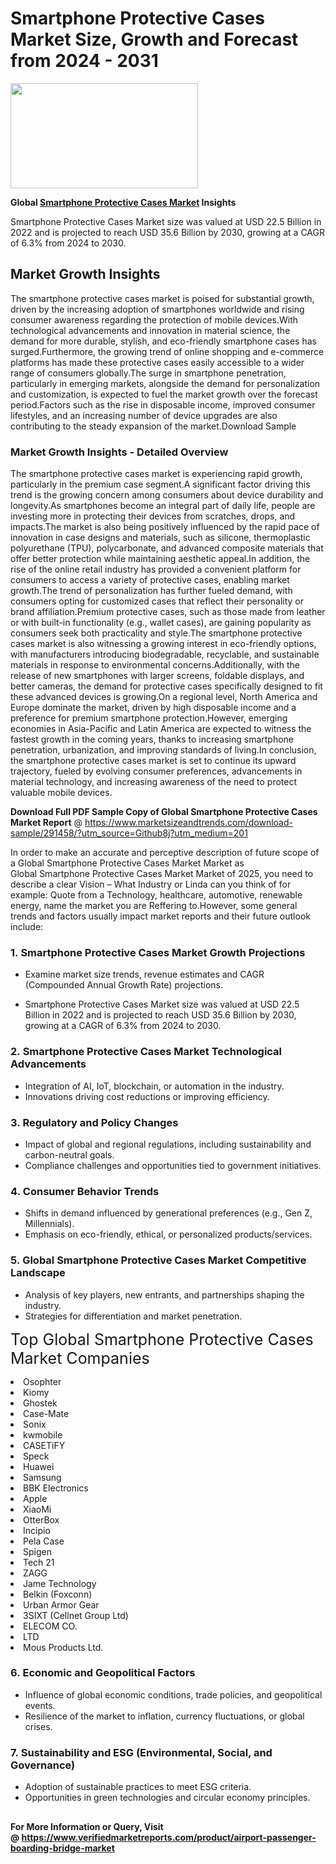 <H1>Smartphone Protective Cases Market Size, Growth and Forecast from 2024 - 2031</H1><img class="aligncenter size-medium wp-image-584254" src="https://thirdeyenews.in/wp-content/uploads/2024/09/Global-Market-Research-300x168.jpeg" alt="" width="300" height="168" /><p><strong>Global&nbsp;<a href="https://www.marketsizeandtrends.com/download-sample/291458/?utm_source=Github8j?utm_medium=201">Smartphone Protective Cases Market</a> Insights</strong></p><p>Smartphone Protective Cases Market size was valued at USD 22.5 Billion in 2022 and is projected to reach USD 35.6 Billion by 2030, growing at a CAGR of 6.3% from 2024 to 2030.</p><p><h2>Market Growth Insights</h2> The smartphone protective cases market is poised for substantial growth, driven by the increasing adoption of smartphones worldwide and rising consumer awareness regarding the protection of mobile devices.With technological advancements and innovation in material science, the demand for more durable, stylish, and eco-friendly smartphone cases has surged.Furthermore, the growing trend of online shopping and e-commerce platforms has made these protective cases easily accessible to a wider range of consumers globally.The surge in smartphone penetration, particularly in emerging markets, alongside the demand for personalization and customization, is expected to fuel the market growth over the forecast period.Factors such as the rise in disposable income, improved consumer lifestyles, and an increasing number of device upgrades are also contributing to the steady expansion of the market.Download Sample <h3>Market Growth Insights - Detailed Overview</h3> The smartphone protective cases market is experiencing rapid growth, particularly in the premium case segment.A significant factor driving this trend is the growing concern among consumers about device durability and longevity.As smartphones become an integral part of daily life, people are investing more in protecting their devices from scratches, drops, and impacts.The market is also being positively influenced by the rapid pace of innovation in case designs and materials, such as silicone, thermoplastic polyurethane (TPU), polycarbonate, and advanced composite materials that offer better protection while maintaining aesthetic appeal.In addition, the rise of the online retail industry has provided a convenient platform for consumers to access a variety of protective cases, enabling market growth.The trend of personalization has further fueled demand, with consumers opting for customized cases that reflect their personality or brand affiliation.Premium protective cases, such as those made from leather or with built-in functionality (e.g., wallet cases), are gaining popularity as consumers seek both practicality and style.The smartphone protective cases market is also witnessing a growing interest in eco-friendly options, with manufacturers introducing biodegradable, recyclable, and sustainable materials in response to environmental concerns.Additionally, with the release of new smartphones with larger screens, foldable displays, and better cameras, the demand for protective cases specifically designed to fit these advanced devices is growing.On a regional level, North America and Europe dominate the market, driven by high disposable income and a preference for premium smartphone protection.However, emerging economies in Asia-Pacific and Latin America are expected to witness the fastest growth in the coming years, thanks to increasing smartphone penetration, urbanization, and improving standards of living.In conclusion, the smartphone protective cases market is set to continue its upward trajectory, fueled by evolving consumer preferences, advancements in material technology, and increasing awareness of the need to protect valuable mobile devices.</p><p><span class=""><strong>Download Full PDF Sample Copy of Global Smartphone Protective Cases Market Report</strong> @ <a href="https://www.marketsizeandtrends.com/download-sample/291458/?utm_source=Github8j?utm_medium=201" target="_blank">https://www.marketsizeandtrends.com/download-sample/291458/?utm_source=Github8j?utm_medium=201</a></span></p><p>In order to make an accurate and perceptive description of future scope of a Global&nbsp;Smartphone Protective Cases Market Market as Global&nbsp;Smartphone Protective Cases Market Market of 2025, you need to describe a clear Vision &ndash; What Industry or Linda can you think of for example: Quote from a Technology, healthcare, automotive, renewable energy, name the market you are Reffering to.However, some general trends and factors usually impact market reports and their future outlook include:</p><h3>1.&nbsp;<strong>Smartphone Protective Cases Market Growth Projections</strong></h3><ul><li>Examine market size trends, revenue estimates and CAGR (Compounded Annual Growth Rate) projections.</li><li><p>Smartphone Protective Cases Market size was valued at USD 22.5 Billion in 2022 and is projected to reach USD 35.6 Billion by 2030, growing at a CAGR of 6.3% from 2024 to 2030.</p></li></ul><h3>2.&nbsp;<strong>Smartphone Protective Cases Market Technological Advancements</strong></h3><ul><li>Integration of AI, IoT, blockchain, or automation in the industry.</li><li>Innovations driving cost reductions or improving efficiency.</li></ul><h3>3.&nbsp;<strong>Regulatory and Policy Changes</strong></h3><ul><li>Impact of global and regional regulations, including sustainability and carbon-neutral goals.</li><li>Compliance challenges and opportunities tied to government initiatives.</li></ul><h3>4.&nbsp;<strong>Consumer Behavior Trends</strong></h3><ul><li>Shifts in demand influenced by generational preferences (e.g., Gen Z, Millennials).</li><li>Emphasis on eco-friendly, ethical, or personalized products/services.</li></ul><h3>5.&nbsp;<strong>Global Smartphone Protective Cases Market Competitive Landscape</strong></h3><ul><li>Analysis of key players, new entrants, and partnerships shaping the industry.</li><li>Strategies for differentiation and market penetration.</li></ul><p data-pm-slice="1 1 []"><span style="color: inherit; font-family: inherit; font-size: 25px;">Top Global Smartphone Protective Cases Market Companies</span></p><div class="" data-test-id=""><p><li>Osophter</li><li> Kiomy</li><li> Ghostek</li><li> Case-Mate</li><li> Sonix</li><li> kwmobile</li><li> CASETiFY</li><li> Speck</li><li> Huawei</li><li> Samsung</li><li> BBK Electronics</li><li> Apple</li><li> XiaoMi</li><li> OtterBox</li><li> Incipio</li><li> Pela Case</li><li> Spigen</li><li> Tech 21</li><li> ZAGG</li><li> Jame Technology</li><li> Belkin (Foxconn)</li><li> Urban Armor Gear</li><li> 3SIXT (Cellnet Group Ltd)</li><li> ELECOM CO.</li><li> LTD</li><li> Mous Products Ltd.</li></p></div><h3>6.&nbsp;<strong>Economic and Geopolitical Factors</strong></h3><ul><li>Influence of global economic conditions, trade policies, and geopolitical events.</li><li>Resilience of the market to inflation, currency fluctuations, or global crises.</li></ul><h3>7.&nbsp;<strong>Sustainability and ESG (Environmental, Social, and Governance)</strong></h3><ul><li>Adoption of sustainable practices to meet ESG criteria.</li><li>Opportunities in green technologies and circular economy principles.</li></ul><h2><strong style="font-size: 14px;">For More Information or Query, Visit @&nbsp;</strong><a style="background-color: #ffffff; font-size: 14px;" href="https://www.marketsizeandtrends.com/report/smartphone-protective-cases-market/" target="_blank">https://www.verifiedmarketreports.com/product/airport-passenger-boarding-bridge-market</a></h2>